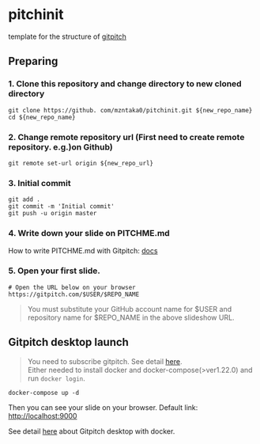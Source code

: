 # pitchinit
template for the structure of <a href='https://gitpitch.com/'>gitpitch</a>


## Preparing
### 1.  Clone this repository and change directory to new cloned directory
```
git clone https://github. com/mzntaka0/pitchinit.git ${new_repo_name}
cd ${new_repo_name}
```

### 2.  Change remote repository url (First need to create remote repository. e.g.)on Github)
```
git remote set-url origin ${new_repo_url}
```

### 3.  Initial commit
```
git add . 
git commit -m 'Initial commit'
git push -u origin master
```

### 4. Write down your slide on PITCHME.md  
How to write PITCHME.md with Gitpitch: <a href='https://gitpitch.com/docs/'>docs</a>  

### 5. Open your first slide.
```
# Open the URL below on your browser
https://gitpitch.com/$USER/$REPO_NAME
```

> You must substitute your GitHub account name for $USER and repository name for $REPO_NAME in the above slideshow URL.


## Gitpitch desktop launch
> You need to subscribe gitpitch. See detail <a href='https://gitpitch.com/'>here</a>.  
> Either needed to install docker and docker-compose(>ver1.22.0) and run `docker login`.

```
docker-compose up -d
```
Then you can see your slide on your browser. Default link: <a href='http://localhost:9000'> http://localhost:9000</a>  

See detail <a href='https://gitpitch.com/docs/pro-features/desktop-launch/'>here</a> about Gitpitch desktop with docker.
